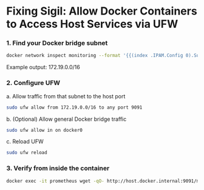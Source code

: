 # Fixing Sigil: Allow Docker Containers to Access Host Services via UFW

### 1. Find your Docker bridge subnet

```bash
docker network inspect monitoring --format '{{(index .IPAM.Config 0).Subnet}}'
```

Example output: 172.19.0.0/16

### 2. Configure UFW

a. Allow traffic from that subnet to the host port
```bash
sudo ufw allow from 172.19.0.0/16 to any port 9091
```

b. (Optional) Allow general Docker bridge traffic
```bash
sudo ufw allow in on docker0
```

c. Reload UFW
```bash
sudo ufw reload
```

### 3. Verify from inside the container

```bash
docker exec -it prometheus wget -qO- http://host.docker.internal:9091/metrics
```